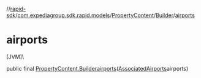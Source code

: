 //[rapid-sdk](../../../../index.md)/[com.expediagroup.sdk.rapid.models](../../index.md)/[PropertyContent](../index.md)/[Builder](index.md)/[airports](airports.md)

# airports

[JVM]\

public final [PropertyContent.Builder](index.md)[airports](airports.md)([AssociatedAirports](../../-associated-airports/index.md)airports)
